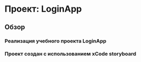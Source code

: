 # Проект: LoginApp

## Обзор

### Реализация учебного проекта LoginApp
### Проект создан с использованием xCode storyboard


